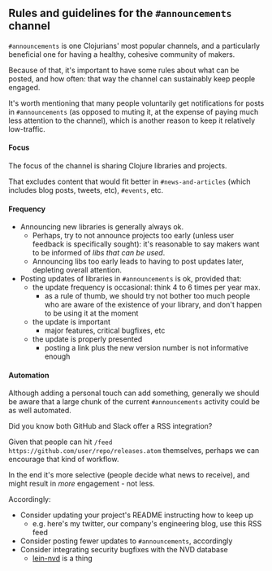 ## Rules and guidelines for the `#announcements` channel

`#announcements` is one Clojurians' most popular channels, and a particularly beneficial one for having a healthy, cohesive community of makers.

Because of that, it's important to have some rules about what can be posted, and how often: that way the channel can sustainably keep people engaged.

It's worth mentioning that many people voluntarily get notifications for posts in `#announcements` (as opposed to muting it, at the expense of paying much less attention to the channel), which is another reason to keep it relatively low-traffic.

#### Focus

The focus of the channel is sharing Clojure libraries and projects.

That excludes content that would fit better in `#news-and-articles` (which includes blog posts, tweets, etc), `#events`, etc.

#### Frequency

* Announcing new libraries is generally always ok.
  * Perhaps, try to not announce projects too early (unless user feedback is specifically sought): it's reasonable to say makers want to be informed of _libs that can be used_.
  * Announcing libs too early leads to having to post updates later, depleting overall attention.
* Posting updates of libraries in `#announcements` is ok, provided that:
  * the update frequency is occasional: think 4 to 6 times per year max.
    * as a rule of thumb, we should try not bother too much people who are aware of the existence of your library, and don't happen to be using it at the moment
  * the update is important
    * major features, critical bugfixes, etc
  * the update is properly presented
    * posting a link plus the new version number is not informative enough

#### Automation

Although adding a personal touch can add something, generally we should be aware that a large chunk of the current `#announcements` activity could be as well automated.

Did you know both GitHub and Slack offer a RSS integration?

Given that people can hit `/feed https://github.com/user/repo/releases.atom` themselves, perhaps we can encourage that kind of workflow.

In the end it's more selective (people decide what news to receive), and might result in _more_ engagement - not less.

Accordingly:

* Consider updating your project's README instructing how to keep up
  * e.g. here's my twitter, our company's engineering blog, use this RSS feed
* Consider posting fewer updates to `#announcements`, accordingly
* Consider integrating security bugfixes with the NVD database
  * [lein-nvd](https://github.com/rm-hull/lein-nvd) is a thing

